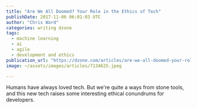 ```yaml
---
title: "Are We All Doomed? Your Role in the Ethics of Tech"
publishDate: 2017-11-06 06:01:03 UTC
author: "Chris Ward"
categories: writing dzone
tags:
  - machine learning
  - ai
  - agile
  - development and ethics
publication_url: "https://dzone.com/articles/are-we-all-doomed-your-role-in-the-ethics-of-tech"
image: ~/assets/images/articles/7134625.jpeg

---
```

Humans have always loved tech. But we're quite a ways from stone tools, and this new tech raises some interesting ethical conundrums for developers.

